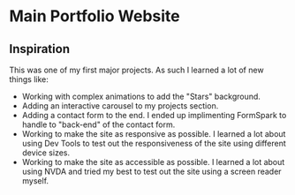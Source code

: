 # Main Portfolio Website

## Inspiration

This was one of my first major projects. As such I learned a lot of new things like:

* Working with complex animations to add the "Stars" background. 
* Adding an interactive carousel to my projects section.  
* Adding a contact form to the end. I ended up implimenting FormSpark to handle to "back-end" of the contact form.  
* Working to make the site as responsive as possible. I learned a lot about using Dev Tools to test out the responsiveness of the site using different device sizes.  
* Working to make the site as accessible as possible. I learned a lot about using NVDA and tried my best to test out the site using a screen reader myself.  


